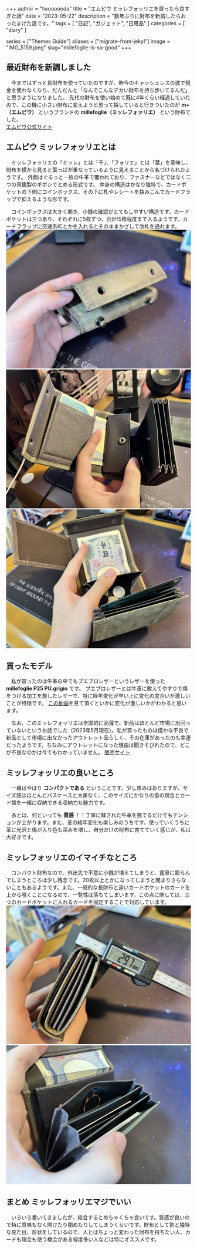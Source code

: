 +++
author = "twoooooda"
title = "エムピウ ミッレフォッリエを買ったら良すぎた話"
date = "2023-05-22"
description = "数年ぶりに財布を新調したらおったまげた話です。"
tags = [
    "日記",
    "ガジェット",
    "日用品"
]
categories = [
    "diary"
]

series = ["Themes Guide"]
aliases = ["migrate-from-jekyl"]
image = "IMG_5159.jpeg"
slug="millefoglie-is-so-good"
+++


## 最近財布を新調しました

　今まではずっと長財布を使っていたのですが、昨今のキャッシュレスの波で現金を使わなくなり、だんだんと「なんでこんなデカい財布を持ち歩いてるんだ」と思うようになりました。
先代の財布を使い始めて既に4年くらい経過していたので、この機に小さい財布に変えようと思って探していると行きついたのが **m+（エムピウ）** というブランドの **millefoglie（ミッレフォッリエ）** という財布でした。<br>
[エムピウ公式サイト](https://m-piu.com/)

## エムピウ ミッレフォッリエとは

　ミッレフォッリエの「ミッレ」とは「千」、「フォリエ」とは「葉」を意味し、財布を横から見ると葉っぱが重なっているように見えることから名づけられたようです。
外側はぐるっと一枚の牛革で覆われており、ファスナーなどではなく二つの真鍮製のギボシでとめる形式です。
中身の構造はかなり独特で、カードポケットの下側にコインボックス、その下に札やレシートを挟みこんでカードフラップで抑えるような形です。

　コインボックスは大きく開き、小銭の確認がとてもしやすい構造です。カードポケットは三つあり、それぞれに5枚ずつ、合計15枚程度まで入るようです。カードフラップに交通系ICとかを入れるとそのままかざして改札を通れます。
![二つのギボシでとまっています](IMG_5165.jpeg)![開いたときのようす。青いカードが入っているのがカードフラップ](IMG_5160.jpeg)![実際に会計するときは自然とこういう持ち方になります](IMG_5166.jpeg)

## 買ったモデル

　私が買ったのは牛革の中でもプエブロレザーというレザーを使った **millefoglie P25 PU.grigio** です。
プエブロレザーとは牛革に敢えてやすりで傷をつける加工を施したレザーで、特に経年変化が早い上に変化の度合いが激しいことが特徴です。
[この動画](https://youtu.be/0zmorHUODE4)を見て頂くといかに変化が激しいかがわかると思います。

　なお、このミッレフォッリエは全国的に品薄で、新品はほとんど市場に出回っていないというお話でした（2023年5月現在）。私が買ったものは僅かな不良で新品として市場に出なかったアウトレット品らしく、その在庫があったのも幸運だったようです。ちなみにアウトレットになった理由は聞きそびれたので、どこが不良なのかは今でもわかっていません。
[販売サイト](https://www.free-spirits.co.jp/fs/mens/wallet00178)

## ミッレフォッリエの良いところ

　一番はやはり **コンパクトである** ということです。少し厚みはありますが、サイズ感はほとんどパスケースと大差なく、このサイズにかなりの量の現金とカード類を一緒に収納できる収納力も魅力です。

　あとは、何といっても **質感** ！！丁寧に鞣された牛革を撫でるだけでもテンションが上がります。また、革の経年変化も楽しみのうちです。使っていくうちに革に光沢と傷が入り色も深みを増し、自分だけの財布に育てていく感じが、私は大好きです。

## ミッレフォッリエのイマイチなところ

　コンパクト財布なので、外出先で不意に小銭が増えてしまうと、露骨に膨らんでしまうところは少し残念です。20枚以上とかになってしまうと閉まりきらないこともあるようです。また、一般的な長財布と違いカードポケットのカードを上から覗くことになるので、一覧性は落ちてしまいます。この点に関しては、三つのカードポケットに入れるカードを固定することで対応しています。
![小銭10枚、カード10枚、札5枚程度入れた場合だいたい3cmくらい](IMG_5167.jpeg)![カードポケットは意外と深く、いざという時にたまにモタモタする（ボタンの金具でカードが傷つかないために、ダークソウルシリーズの「ダークリング」のシールを貼っている）](IMG_5168.jpeg)

## まとめ ミッレフォッリエマジでいい

　いろいろ書いてきましたが、総合するとめちゃくちゃ良いです。質感が良いので特に意味もなく開けたり閉めたりしてしまうくらいです。財布として割と独特な見た目、形状をしているので、人とはちょっと変わった財布を持ちたい人、カードも現金も使う機会がある程度多い人などは特にオススメです。
